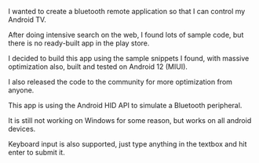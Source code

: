 I wanted to create a bluetooth remote application so that I can control my Android TV.

After doing intensive search on the web, I found lots of sample code, but there is no ready-built app in the play store.

I decided to build this app using the sample snippets I found, with massive optimization also, built and tested on
Android 12 (MIUI).

I also released the code to the community for more optimization from anyone.

This app is using the Android HID API to simulate a Bluetooth peripheral.

It is still not working on Windows for some reason, but works on all android devices.

Keyboard input is also supported, just type anything in the textbox and hit enter to submit it.
